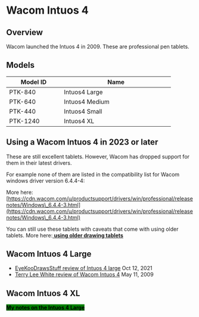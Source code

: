 # Wacom Intuos 4

## Overview

Wacom launched the Intuos 4 in 2009. These are professional pen tablets.

## Models

<table><thead><tr><th width="131">Model ID</th><th width="279">Name</th></tr></thead><tbody><tr><td>PTK-840</td><td>Intuos4 Large</td></tr><tr><td>PTK-640</td><td>Intuos4 Medium</td></tr><tr><td>PTK-440</td><td>Intuos4 Small</td></tr><tr><td>PTK-1240</td><td>Intuos4 XL</td></tr></tbody></table>

## Using a Wacom Intuos 4 in 2023 or later

These are still excellent tablets. However, Wacom has dropped support for them in their latest drivers.

For example none of them are listed in the compatibility list for Wacom windows driver version 6.4.4-4:&#x20;

More here: [https://cdn.wacom.com/u/productsupport/drivers/win/professional/releasenotes/Windows\_6.4.4-3.html](https://cdn.wacom.com/u/productsupport/drivers/win/professional/releasenotes/Windows\_6.4.4-3.html)

You can still use these tablets with caveats that come with using older tablets. More here:[ **using older drawing tablets**](../../../guides/general/using-older-drawing-tablets.md)

## Wacom Intuos 4 Large

* [EyeKooDrawsStuff review of Intuos 4 large](https://www.youtube.com/watch?v=GAb-mte-j5w) Oct 12, 2021
* [Terry Lee White review of Wacom Intuos 4](https://www.youtube.com/watch?v=yKQlAiATVzI) May 11, 2009

## Wacom Intuos 4 XL

[<mark style="background-color:green;">**My notes on the Intuos 4 Large**</mark>](7p-notes-wacom-intuos-4-xl-ptk-1240.md)
